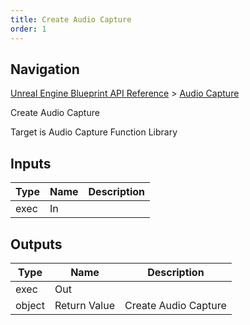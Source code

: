 ```yaml
---
title: Create Audio Capture
order: 1
---
```

## Navigation

[Unreal Engine Blueprint API Reference](https://dev.epicgames.com/documentation/en-us/unreal-engine/BlueprintAPI) > [Audio Capture](https://dev.epicgames.com/documentation/en-us/unreal-engine/BlueprintAPI/AudioCapture)

Create Audio Capture

Target is Audio Capture Function Library

## Inputs

| Type | Name | Description |
| --- | --- | --- |
| exec | In |  |

## Outputs

| Type | Name | Description |
| --- | --- | --- |
| exec | Out |  |
| object | Return Value | Create Audio Capture |
